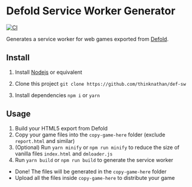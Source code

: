 # Defold Service Worker Generator

[![CI](https://github.com/thinknathan/def-sw/actions/workflows/ci.yml/badge.svg)](https://github.com/thinknathan/def-sw/actions/workflows/ci.yml)

Generates a service worker for web games exported from [Defold](https://defold.com/).

## Install

1. Install [Nodejs](https://nodejs.org/en) or equivalent

2. Clone this project
   `git clone https://github.com/thinknathan/def-sw`

3. Install dependencies
   `npm i`
   or
   `yarn`

## Usage

1. Build your HTML5 export from Defold
2. Copy your game files into the `copy-game-here` folder (exclude `report.html` and similar)
3. (Optional) Run `yarn minify` or `npm run minify` to reduce the size of vanilla files `index.html` and `dmloader.js`
4. Run `yarn build` or `npm run build` to generate the service worker

- Done! The files will be generated in the `copy-game-here` folder
- Upload all the files inside `copy-game-here` to distribute your game
